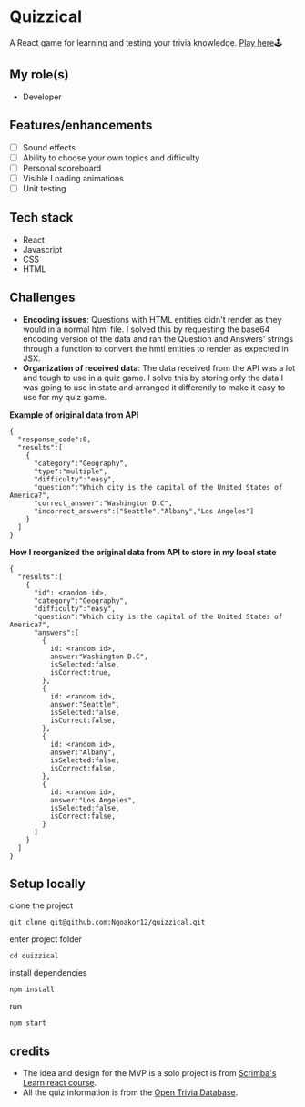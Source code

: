 # Quizzical
A React game for learning and testing your trivia knowledge. [Play here](https://www.ngoako.com/quizzical/)🕹

## My role(s)
- Developer

## Features/enhancements
- [ ] Sound effects
- [ ] Ability to choose your own topics and difficulty
- [ ] Personal scoreboard
- [ ] Visible Loading animations
- [ ] Unit testing

## Tech stack
- React
- Javascript
- CSS
- HTML

## Challenges
- **Encoding issues**: Questions with HTML entities didn't render as they would in a normal html file. I solved this by requesting the base64 encoding version of the data and ran the Question and Answers' strings through a function to convert the hmtl entities to render as expected in JSX.
- **Organization of received data**: The data received from the API was a lot and tough to use in a quiz game. I solve this by storing only the data I was going to use in state and arranged it differently to make it easy to use for my quiz game.

**Example of original data from API**
```
{
  "response_code":0,
  "results":[
    {
      "category":"Geography",
      "type":"multiple",
      "difficulty":"easy",
      "question":"Which city is the capital of the United States of America?",
      "correct_answer":"Washington D.C",
      "incorrect_answers":["Seattle","Albany","Los Angeles"]
    }
  ]
}
```

**How I reorganized the original data from API to store in my local state**
```
{
  "results":[
    {
      "id": <random id>,
      "category":"Geography",
      "difficulty":"easy",
      "question":"Which city is the capital of the United States of America?",
      "answers":[
        {
          id: <random id>,
          answer:"Washington D.C",
          isSelected:false,
          isCorrect:true,
        },
        {
          id: <random id>,
          answer:"Seattle",
          isSelected:false,
          isCorrect:false,
        },
        {
          id: <random id>,
          answer:"Albany",
          isSelected:false,
          isCorrect:false,
        },
        {
          id: <random id>,
          answer:"Los Angeles",
          isSelected:false,
          isCorrect:false,
        }
      ]
    }
  ]
}
```

## Setup locally

clone the project
```
git clone git@github.com:Ngoakor12/quizzical.git
```
enter project folder
```
cd quizzical
```

install dependencies
```
npm install
```

run
```
npm start
```

## credits
- The idea and design for the MVP is a solo project is from [Scrimba's Learn react course](https://scrimba.com/learn/learnreact).
- All the quiz information is from the [Open Trivia Database](https://opentdb.com/).

<!--## screenshots-->
